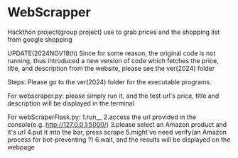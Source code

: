 # WebScrapper
Hackthon project(group project) use to grab prices and the shopping list from google shopping

UPDATE(2024NOV18th)
Since for some reason, the original code is not running, thus introduced a new version of code which fetches the price, title, and description from the website, please see the ver(2024) folder

Steps:
Please go to the ver(2024) folder for the executable programs.

For webscraper.py:
please simply run it, and the test url's price, title and description will be displayed in the terminal

For webScraperFlask.py:
1.run__
2.access the url provided in the console(e.g. http://127.0.0.1:5000/)
3.please select an Amazon product and it's url
4.put it into the bar, press scrape
5.might've need verify(an Amazon process for bot-preventing ?)
6.wait, and the results will be displayed on the webpage

